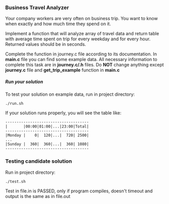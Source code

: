 ### Business Travel Analyzer

 Your company workers are very often on business trip. You want to know when exactly 
 and how much time they spend on it. 
 
 Implement a function that will analyze array of travel data
 and return table with average time spent on trip for every weekday and for every hour.
 Returned values should be in seconds.
 
 Complete the function in journey.c file according to its documentation. In <b>main.c</b> file you can find
 some example data. All necessary information to complete this task are in <b>journey.c/.h</b> files.
 Do <b>NOT</b> change anything except <b>journey.c</b> file and <b>get_trip_example</b> function in <b>main.c</b>
 
##### Run your solution

To test your solution on example data, run in project directory:
```
./run.sh
```
If your solution runs properly, you will see the table like:
```
-------------------------------------
|       |00:00|01:00|...|23:00|Total|
-------------------------------------
|Monday |    0|  120|...|  720| 2500|
...
|Sunday |  360|  360|...|  360| 1080|
-------------------------------------
```


### Testing candidate solution

Run in project directory:
```
./test.sh
```
Test in file.in is PASSED, only if program compiles, doesn't timeout and output is the same as in file.out